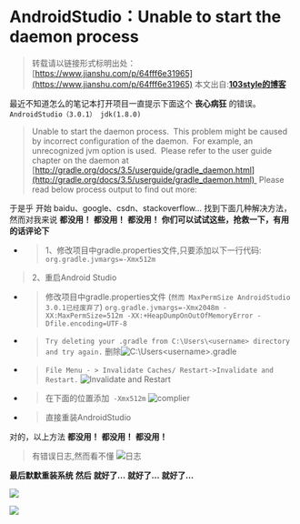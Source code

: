 # AndroidStudio：Unable to start the daemon process 

>转载请以链接形式标明出处： [https://www.jianshu.com/p/64fff6e31965](https://www.jianshu.com/p/64fff6e31965)
本文出自:[**103style的博客**](https://www.jianshu.com/u/109656c2d96f) 

最近不知道怎么的笔记本打开项目一直提示下面这个 **丧心病狂** 的错误。
`AndroidStudio（3.0.1） jdk(1.8.0)`

>Unable to start the daemon process. 
This problem might be caused by incorrect configuration of the daemon. 
For example, an unrecognized jvm option is used. 
Please refer to the user guide chapter on the daemon at 
[http://gradle.org/docs/3.5/userguide/gradle_daemon.html](http://gradle.org/docs/3.5/userguide/gradle_daemon.html) 
Please read below process output to find out more:


于是乎 开始 baidu、google、csdn、stackoverflow... 
找到下面几种解决方法，然而对我来说 **都没用！** **都没用！** **都没用！** 
**你们可以试试这些，抢救一下，有用的话评论下**

 
* >1、修改项目中gradle.properties文件,只要添加以下一行代码:
```org.gradle.jvmargs=-Xmx512m```
>2、重启Android Studio

* >修改项目中gradle.properties文件  (`然而 MaxPermSize AndroidStudio 3.0.1已经废弃了`)
```org.gradle.jvmargs=-Xmx2048m -XX:MaxPermSize=512m -XX:+HeapDumpOnOutOfMemoryError -Dfile.encoding=UTF-8```

* > `Try deleting your .gradle from C:\Users\<username> directory and try again.` 
删除![C:\Users\<username>\.gradle](https://upload-images.jianshu.io/upload_images/1709375-2ccacfa35c626696.png?imageMogr2/auto-orient/strip%7CimageView2/2/w/1240)


* > `File Menu - > Invalidate Caches/ Restart->Invalidate and Restart.`
![Invalidate and Restart](https://upload-images.jianshu.io/upload_images/1709375-6c5735fefc3b26a3.png?imageMogr2/auto-orient/strip%7CimageView2/2/w/1240)

* > 在下面的位置添加` -Xmx512m`
 ![complier](https://upload-images.jianshu.io/upload_images/1709375-f12b8d79df0bd9be.png?imageMogr2/auto-orient/strip%7CimageView2/2/w/1240)

* > 直接重装AndroidStudio

对的，以上方法 **都没用！**  **都没用！**  **都没用！** 

>有错误日志,然而看不懂
![日志](https://upload-images.jianshu.io/upload_images/1709375-f8e364cb7d068f46.png?imageMogr2/auto-orient/strip%7CimageView2/2/w/1240)



**最后默默重装系统**
**然后**
**就好了...**
**就好了...**
**就好了...**


![](https://upload-images.jianshu.io/upload_images/1709375-65ebf9498f3693c7.jpg?imageMogr2/auto-orient/strip)


![](https://upload-images.jianshu.io/upload_images/1709375-45bb1ef8c6524d01.jpg?imageMogr2/auto-orient/strip%7CimageView2/2/w/1240)
